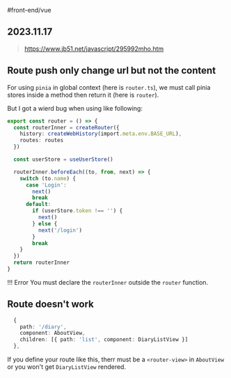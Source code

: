 #front-end/vue
## 2023.11.17

> https://www.jb51.net/javascript/295992mho.htm

## Route push only change url but not the content

For using `pinia` in global context (here is `router.ts`), we must call pinia stores inside a method then return it (here is `router`).

But I got a wierd bug when using like following:

```ts
export const router = () => {
  const routerInner = createRouter({
    history: createWebHistory(import.meta.env.BASE_URL),
    routes: routes
  })

  const userStore = useUserStore()

  routerInner.beforeEach((to, from, next) => {
    switch (to.name) {
      case 'Login':
        next()
        break
      default:
        if (userStore.token !== '') {
          next()
        } else {
          next('/login')
        }
        break
    }
  })
  return routerInner
}
```

!!! Error You must declare the `routerInner` outside the `router` function.

## Route doesn't work

```ts
  {
    path: '/diary',
    component: AboutView,
    children: [{ path: 'list', component: DiaryListView }]
  },
```

If you define your route like this, therr must be a `<router-view>` in `AboutView` or you won't get `DiaryListView` rendered.